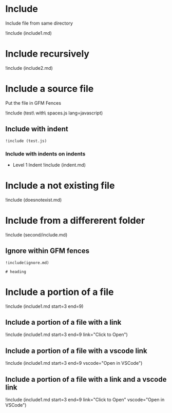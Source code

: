 # Include

Include file from same directory

!include (include1.md)

# Include recursively

!include (include2.md)

# Include a source file

Put the file in GFM Fences

!include (test\ with\ spaces.js lang=javascript)

## Include with indent

    !include (test.js)

### Include with indents on indents

* Level 1 Indent
  !include (indent.md)

# Include a not existing file

!include (doesnotexist.md)

# Include from a differerent folder

!include (second/include.md)

## Ignore within GFM fences

```text
!include(ignore.md)

# heading
```

# Include a portion of a file

!include (include1.md start=3 end=9) 

## Include a portion of a file with a link

!include (include1.md start=3 end=9 link="Click to Open") 

## Include a portion of a file with a vscode link

!include (include1.md start=3 end=9 vscode="Open in VSCode") 

## Include a portion of a file with a link and a vscode link

!include (include1.md start=3 end=9 link="Click to Open" vscode="Open in VSCode")  
